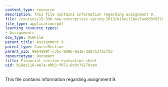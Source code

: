 ```yaml
---
content_type: resource
description: This file contains information regarding assignment 9.
file: /courses/15-390-new-enterprises-spring-2013/b18ec118ee7aebb3f0718c0c76178ce4_MIT15_390S13_assgn9finsheet.pdf
file_type: application/pdf
learning_resource_types:
- Assignments
ocw_type: OCWFile
parent_title: Assignment 9
parent_type: CourseSection
parent_uid: 8964a99f-c3bc-9d9b-ea16-2d0713facfd3
resourcetype: Document
title: Financial section evaluation sheet
uid: b18ec118-ee7a-ebb3-f071-8c0c76178ce4
---
```

This file contains information regarding assignment 9.